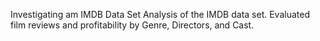 Investigating am IMDB Data Set
Analysis of the IMDB data set. Evaluated film reviews and profitability by Genre, Directors, and Cast.
